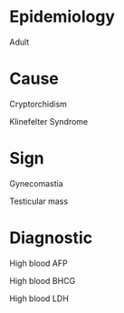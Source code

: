 
# Epidemiology

Adult

# Cause

Cryptorchidism

Klinefelter Syndrome

# Sign

Gynecomastia

Testicular mass

# Diagnostic

High blood AFP

High blood BHCG

High blood LDH
